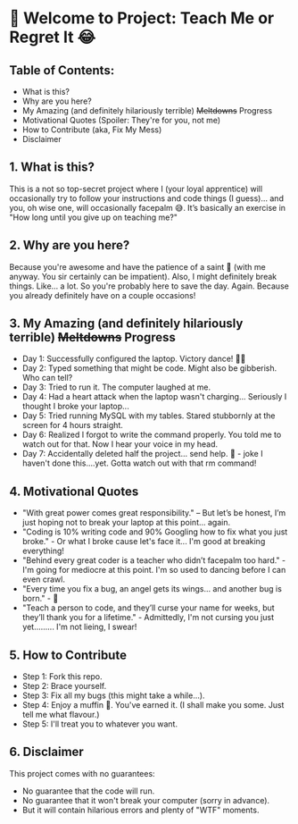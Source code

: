 # 🚀 Welcome to Project: Teach Me or Regret It 😂

## **Table of Contents:**

- What is this?
- Why are you here?
- My Amazing (and definitely hilariously terrible) ~~Meltdowns~~ Progress
- Motivational Quotes (Spoiler: They're for you, not me)
- How to Contribute (aka, Fix My Mess)
- Disclaimer

## **1. What is this?**

This is a not so top-secret project where I (your loyal apprentice) will occasionally try to follow your instructions and code things (I guess)… and you, oh wise one, will occasionally facepalm 😅. It’s basically an exercise in "How long until you give up on teaching me?"

## **2. Why are you here?**

Because you're awesome and have the patience of a saint 🧘 (with me anyway. You sir certainly can be impatient). Also, I might definitely break things. Like… a lot. So you're probably here to save the day. Again. Because you already definitely have on a couple occasions!

## **3. My Amazing (and definitely hilariously terrible) ~~Meltdowns~~ Progress**

- Day 1: Successfully configured the laptop. Victory dance! 💃🎉
- Day 2: Typed something that might be code. Might also be gibberish. Who can tell?
- Day 3: Tried to run it. The computer laughed at me.
- Day 4: Had a heart attack when the laptop wasn't charging... Seriously I thought I broke your laptop...
- Day 5: Tried running MySQL with my tables. Stared stubbornly at the screen for 4 hours straight. 
- Day 6: Realized I forgot to write the command properly. You told me to watch out for that. Now I hear your voice in my head.
- Day 7: Accidentally deleted half the project... send help. 😬 - joke I haven't done this....yet. Gotta watch out with that rm command!

## **4. Motivational Quotes**

- "With great power comes great responsibility." – But let’s be honest, I’m just hoping not to break your laptop at this point... again.
- "Coding is 10% writing code and 90% Googling how to fix what you just broke." - Or what I broke cause let's face it... I'm good at breaking everything!
- "Behind every great coder is a teacher who didn’t facepalm too hard." - I'm going for mediocre at this point. I'm so used to dancing before I can even crawl.
- "Every time you fix a bug, an angel gets its wings... and another bug is born." - 👼
- "Teach a person to code, and they’ll curse your name for weeks, but they’ll thank you for a lifetime." - Admittedly, I'm not cursing you just yet......... I'm not lieing, I swear!

## **5. How to Contribute**

- Step 1: Fork this repo.
- Step 2: Brace yourself.
- Step 3: Fix all my bugs (this might take a while…).
- Step 4: Enjoy a muffin 🧁. You've earned it. (I shall make you some. Just tell me what flavour.)
- Step 5: I'll treat you to whatever you want.

## **6. Disclaimer**

This project comes with no guarantees:

- No guarantee that the code will run.
- No guarantee that it won't break your computer (sorry in advance).
- But it will contain hilarious errors and plenty of "WTF" moments.
